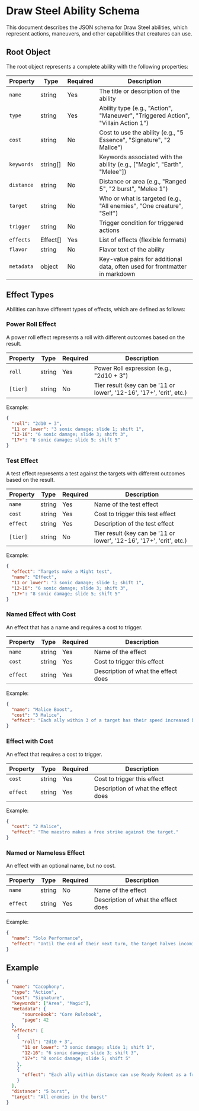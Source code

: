 # Draw Steel Ability Schema

This document describes the JSON schema for Draw Steel abilities, which represent actions, maneuvers, and other capabilities that creatures can use.

## Root Object

The root object represents a complete ability with the following properties:

| Property | Type | Required | Description |
|----------|------|----------|-------------|
| `name` | string | Yes | The title or description of the ability |
| `type` | string | Yes | Ability type (e.g., "Action", "Maneuver", "Triggered Action", "Villain Action 1") |
| `cost` | string | No | Cost to use the ability (e.g., "5 Essence", "Signature", "2 Malice") |
| `keywords` | string[] | No | Keywords associated with the ability (e.g., ["Magic", "Earth", "Melee"]) |
| `distance` | string | No | Distance or area (e.g., "Ranged 5", "2 burst", "Melee 1") |
| `target` | string | No | Who or what is targeted (e.g., "All enemies", "One creature", "Self") |
| `trigger` | string | No | Trigger condition for triggered actions |
| `effects` | Effect[] | Yes | List of effects (flexible formats) |
| `flavor` | string | No | Flavor text of the ability |
| `metadata` | object | No | Key-value pairs for additional data, often used for frontmatter in markdown |

## Effect Types

Abilities can have different types of effects, which are defined as follows:

### Power Roll Effect

A power roll effect represents a roll with different outcomes based on the result.

| Property | Type | Required | Description |
|----------|------|----------|-------------|
| `roll` | string | Yes | Power Roll expression (e.g., "2d10 + 3") |
| `[tier]` | string | No | Tier result (key can be '11 or lower', '12-16', '17+', 'crit', etc.) |

Example:
```json
{
  "roll": "2d10 + 3",
  "11 or lower": "3 sonic damage; slide 1; shift 1",
  "12-16": "6 sonic damage; slide 3; shift 3",
  "17+": "8 sonic damage; slide 5; shift 5"
}
```

### Test Effect

A test effect represents a test against the targets with different outcomes based on the result.

| Property | Type   | Required | Description                                                          |
|----------|--------|----------|----------------------------------------------------------------------|
| `name`   | string | Yes      | Name of the test effect                                              |
| `cost`   | string | Yes      | Cost to trigger this test effect                                     |
| `effect` | string | Yes      | Description of the test effect                                       |
| `[tier]` | string | No       | Tier result (key can be '11 or lower', '12-16', '17+', 'crit', etc.) |

Example:
```json
{
  "effect": "Targets make a Might test",
  "name": "Effect",
  "11 or lower": "3 sonic damage; slide 1; shift 1",
  "12-16": "6 sonic damage; slide 3; shift 3",
  "17+": "8 sonic damage; slide 5; shift 5"
}
```

### Named Effect with Cost

An effect that has a name and requires a cost to trigger.

| Property | Type | Required | Description |
|----------|------|----------|-------------|
| `name` | string | Yes | Name of the effect |
| `cost` | string | Yes | Cost to trigger this effect |
| `effect` | string | Yes | Description of what the effect does |

Example:
```json
{
  "name": "Malice Boost",
  "cost": "3 Malice",
  "effect": "Each ally within 3 of a target has their speed increased by 2 until the end of their next turn."
}
```

### Effect with Cost

An effect that requires a cost to trigger.

| Property | Type | Required | Description |
|----------|------|----------|-------------|
| `cost` | string | Yes | Cost to trigger this effect |
| `effect` | string | Yes | Description of what the effect does |

Example:
```json
{
  "cost": "2 Malice",
  "effect": "The maestro makes a free strike against the target."
}
```

### Named or Nameless Effect

An effect with an optional name, but no cost.

| Property | Type | Required | Description |
|----------|------|----------|-------------|
| `name` | string | No | Name of the effect |
| `effect` | string | Yes | Description of what the effect does |

Example:
```json
{
  "name": "Solo Performance",
  "effect": "Until the end of their next turn, the target halves incoming damage, deals an additional 4 damage on strikes, and their speed is doubled."
}
```

## Example

```json
{
  "name": "Cacophony",
  "type": "Action",
  "cost": "Signature",
  "keywords": ["Area", "Magic"],
  "metadata": {
      "sourceBook": "Core Rulebook",
      "page": 42
  },
  "effects": [
    {
      "roll": "2d10 + 3",
      "11 or lower": "3 sonic damage; slide 1; shift 1",
      "12-16": "6 sonic damage; slide 3; shift 3",
      "17+": "8 sonic damage; slide 5; shift 5"
    },
    { 
      "effect": "Each ally within distance can use Ready Rodent as a free triggered action once before the end of the round"
    }
  ],
  "distance": "5 burst",
  "target": "All enemies in the burst"
}
``` 